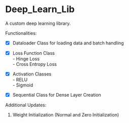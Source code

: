 # Deep_Learn_Lib
A custom deep learning library.

Functionalities:
- [x] Dataloader Class for loading data and batch handling
- [x] Loss Function Class <br>
      -  Hinge Loss <br>
      - Cross Entropy Loss

- [x] Activation Classes <br>
      -  RELU <br>
      -  Sigmoid
- [x] Sequential Class for Dense Layer Creation

Additional Updates:
1) Weight Initialization (Normal and Zero Initialization)
